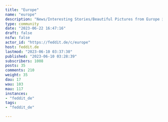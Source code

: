 ```yaml
---
title: "Europe" 
name: "europe"
description: "News/Interesting Stories/Beautiful Pictures from Europe 🇪🇺(Current Photo: Oeschinensee, Kandersteg, 🇨🇭)Feel free to post submissions for banner pictures"
type: community
date: "2023-06-22 16:47:16"
draft: false
nsfw: false
actor_id: "https://feddit.de/c/europe"
host: feddit.de
lastmod: "2023-06-10 03:37:30"
published: "2023-06-10 03:28:39"
subscribers: 1008
posts: 35
comments: 210
weight: 35
dau: 17
wau: 103
mau: 117
instances:
- "feddit_de"
tags: 
- "feddit_de"

---
```

